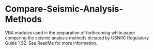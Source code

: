 Compare-Seismic-Analysis-Methods
================================

VBA modules used in the preparation of forthcoming white paper comparing the seismic analysis methods dictated by USNRC Regulatory Guide 1.92. See ReadMe for more information.
